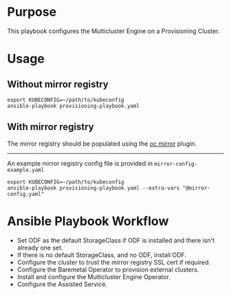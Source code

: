 # Purpose
This playbook configures the Multicluster Engine on a Provisioning Cluster.
# Usage
## Without mirror registry
```
export KUBECONFIG=~/path/to/kubeconfig
ansible-playbook provisioning-playbook.yaml
```
## With mirror registry
The mirror registry should be populated using the [oc mirror](https://docs.openshift.com/container-platform/4.11/installing/disconnected_install/installing-mirroring-disconnected.html) plugin.

---

An example mirror registry config file is provided in ```mirror-config-example.yaml```
```
export KUBECONFIG=~/path/to/kubeconfig
ansible-playbook provisioning-playbook.yaml --extra-vars "@mirror-config.yaml"
```
# Ansible Playbook Workflow
* Set ODF as the default StorageClass if ODF is installed and there isn't already one set.
* If there is no default StorageClass, and no ODF, install ODF.
* Configure the cluster to trust the mirror registry SSL cert if required.
* Configure the Baremetal Operator to provision external clusters.
* Install and configure the Multicluster Engine Operator.
* Configure the Assisted Service.
